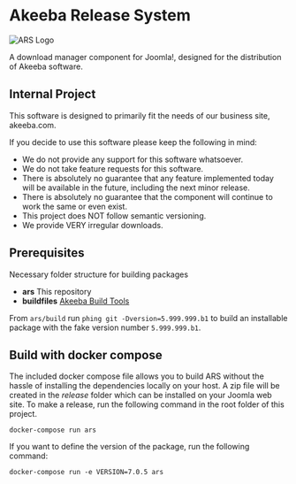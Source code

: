 # Akeeba Release System
![ARS Logo](build/logo/product-releasesystem.svg)

A download manager component for Joomla!, designed for the distribution of Akeeba software.

## Internal Project

This software is designed to primarily fit the needs of our business site, akeeba.com.

If you decide to use this software please keep the following in mind:

* We do not provide any support for this software whatsoever.
* We do not take feature requests for this software.
* There is absolutely no guarantee that any feature implemented today will be available in the future, including the
  next minor release.
* There is absolutely no guarantee that the component will continue to work the same or even exist.
* This project does NOT follow semantic versioning.
* We provide VERY irregular downloads.

## Prerequisites

Necessary folder structure for building packages

* **ars** This repository
* **buildfiles** [Akeeba Build Tools](https://github.com/akeeba/buildfiles)

From `ars/build` run `phing git -Dversion=5.999.999.b1` to build an installable package with the fake version number `5.999.999.b1`.

## Build with docker compose

The included docker compose file allows you to build ARS without the hassle of installing the dependencies locally on your host. A zip file will be created in the _release_ folder which can be installed on your Joomla web site. To make a release, run the following command in the root folder of this project. 

`docker-compose run ars`

If you want to define the version of the package, run the following command:

`docker-compose run -e VERSION=7.0.5 ars`
